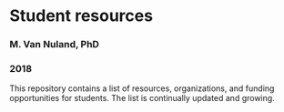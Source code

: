 # Student resources

### M. Van Nuland, PhD
### 2018

This repository contains a list of resources, organizations, and funding opportunities for students. The list is continually updated and growing.
